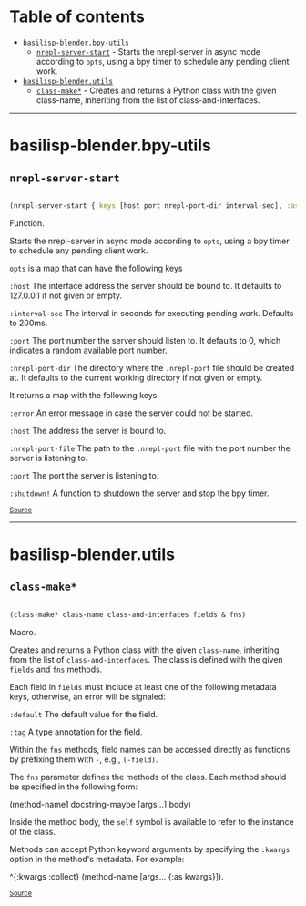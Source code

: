 # Table of contents
-  [`basilisp-blender.bpy-utils`](#basilisp-blender.bpy-utils) 
    -  [`nrepl-server-start`](#basilisp-blender.bpy-utils/nrepl-server-start) - Starts the nrepl-server in async mode according to <code>opts</code>, using a bpy timer to schedule any pending client work.
-  [`basilisp-blender.utils`](#basilisp-blender.utils) 
    -  [`class-make*`](#basilisp-blender.utils/class-make*) - Creates and returns a Python class with the given <code></code>class-name<code></code>, inheriting from the list of <code></code>class-and-interfaces<code></code>.

-----
# <a name="basilisp-blender.bpy-utils">basilisp-blender.bpy-utils</a>






## <a name="basilisp-blender.bpy-utils/nrepl-server-start">`nrepl-server-start`</a><a name="basilisp-blender.bpy-utils/nrepl-server-start"></a>
``` clojure

(nrepl-server-start {:keys [host port nrepl-port-dir interval-sec], :as opts, :or {port 0, interval-sec 0.2}})
```
Function.

Starts the nrepl-server in async mode according to `opts`, using a
  bpy timer to schedule any pending client work.

  `opts` is a map that can have the following keys

  `:host` The interface address the server should be bound to. It
  defaults to 127.0.0.1 if not given or empty.

  `:interval-sec` The interval in seconds for executing pending
  work. Defaults to 200ms.

  `:port` The port number the server should listen to. It defaults to
  0, which indicates a random available port number.

  `:nrepl-port-dir` The directory where the `.nrepl-port` file should
  be created at. It defaults to the current working directory if not
  given or empty.

  It returns a map with the following keys

  `:error` An error message in case the server could not be started.

  `:host` The address the server is bound to.

  `:nrepl-port-file` The path to the `.nrepl-port` file with the port
  number the server is listening to.

  `:port` The port the server is listening to.

  `:shutdown!` A function to shutdown the server and stop the bpy
  timer.
<p><sub><a href="https://github.com/ikappaki/basilisp-blender/blob/master/src/basilisp_blender/bpy_utils.lpy#L10-L83">Source</a></sub></p>

-----
# <a name="basilisp-blender.utils">basilisp-blender.utils</a>






## <a name="basilisp-blender.utils/class-make*">`class-make*`</a><a name="basilisp-blender.utils/class-make*"></a>
``` clojure

(class-make* class-name class-and-interfaces fields & fns)
```
Macro.

Creates and returns a Python class with the given ``class-name``,
  inheriting from the list of ``class-and-interfaces``. The class is
  defined with the given ``fields`` and ``fns`` methods.

  Each field in ``fields`` must include at least one of the following
  metadata keys, otherwise, an error will be signaled:

  `:default` The default value for the field.

  `:tag` A type annotation for the field.

  Within the ``fns`` methods, field names can be accessed directly as
  functions by prefixing them with `-`, e.g., `(-field)`.

  The ``fns`` parameter defines the methods of the class. Each method
  should be specified in the following form:

  (method-name1 docstring-maybe [args...] body)

  Inside the method body, the `self` symbol is available to refer to
  the instance of the class.

  Methods can accept Python keyword arguments by specifying the
  `:kwargs` option in the method's metadata. For example:

  ^{:kwargs :collect} (method-name [args... {:as kwargs}]).
<p><sub><a href="https://github.com/ikappaki/basilisp-blender/blob/master/src/basilisp_blender/utils.lpy#L4-L91">Source</a></sub></p>
